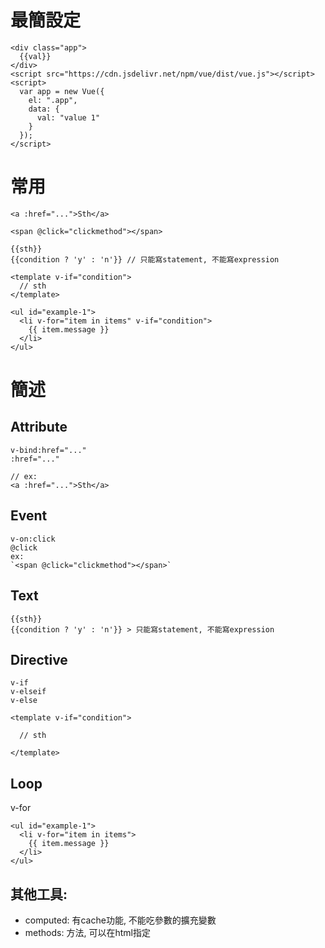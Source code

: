 # 最簡設定
```
<div class="app">
  {{val}}
</div>
<script src="https://cdn.jsdelivr.net/npm/vue/dist/vue.js"></script>
<script>
  var app = new Vue({
    el: ".app",
    data: {
      val: "value 1"
    }
  });
</script>

```


# 常用
```
<a :href="...">Sth</a>

<span @click="clickmethod"></span>

{{sth}}
{{condition ? 'y' : 'n'}} // 只能寫statement, 不能寫expression

<template v-if="condition">
  // sth
</template>

<ul id="example-1">
  <li v-for="item in items" v-if="condition">
    {{ item.message }}
  </li>
</ul>
```

# 簡述

## Attribute

```
v-bind:href="..."
:href="..."

// ex:
<a :href="...">Sth</a>
```

## Event

```
v-on:click
@click
ex:
`<span @click="clickmethod"></span>`
```

## Text

```
{{sth}}
{{condition ? 'y' : 'n'}} > 只能寫statement, 不能寫expression
```

## Directive

```
v-if
v-elseif
v-else
```
```
<template v-if="condition">
  
  // sth
  
</template>
```
## Loop

v-for
```
<ul id="example-1">
  <li v-for="item in items">
    {{ item.message }}
  </li>
</ul>
```


## 其他工具:
- computed: 有cache功能, 不能吃參數的擴充變數
- methods: 方法, 可以在html指定

